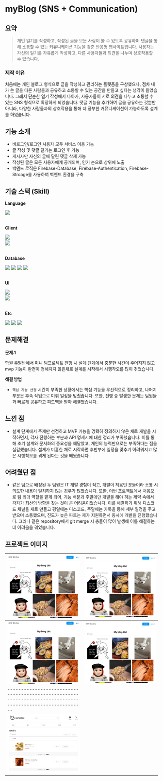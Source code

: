 # myBlog (SNS + Communication)

## 요약

> 개인 일기를 작성하고, 작성된 글을 모든 사람이 볼 수 있도록 공유하며 댓글을 통해 소통할 수 있는 커뮤니케이션 기능을 갖춘 반응형 웹사이트입니다. 사용자는 자신의 일기를 자유롭게 작성하고, 다른 사용자들과 의견을 나누며 상호작용할 수 있습니다.

### 제작 이유

처음에는 개인 블로그 형식으로 글을 작성하고 관리하는 플랫폼을 구상했으나, 점차 내가 쓴 글을 다른 사람들과 공유하고 소통할 수 있는 공간을 만들고 싶다는 생각이 들었습니다. 그래서 단순한 일기 작성에서 나아가, 사용자들이 서로 의견을 나누고 소통할 수 있는 SNS 형식으로 확장하게 되었습니다. 댓글 기능을 추가하여 글을 공유하는 것뿐만 아니라, 다양한 사람들과의 상호작용을 통해 더 풍부한 커뮤니케이션이 가능하도록 설계를 하였습니다.

## 기능 소개

- 비로그인/로그인 사용자 모두 서비스 이용 가능
- 글 작성 및 댓글 달기는 로그인 후 가능
- 게시자만 자신의 글에 달린 댓글 삭제 가능
- 작성된 글은 모든 사용자에게 공개되며, 인기 순으로 상위에 노출
- 백엔드 로직은 Firebase-Database, Firebase-Authentication, Firebase-Stroage를 사용하여 백엔드 환경을 구축

## 기술 스택 (Skill)

**Language**

<div>
  <img src="https://img.shields.io/badge/javascript-F7DF1E?style=for-the-badge&logo=javascript&logoColor=black">
  <br />
</div>
<br />

**Client**

<div>
  <img src="https://img.shields.io/badge/react-61DAFB?style=for-the-badge&logo=react&logoColor=black">
  <br />
  <img src="https://img.shields.io/badge/react router-CA4245?style=for-the-badge&logo=react-router&logoColor=white">
</div>
<br />

**Database**

<div>
  <img src="https://img.shields.io/badge/firebase-339933?style=for-the-badge&logo=firebase.js&logoColor=white">
  <img src="https://img.shields.io/badge/firebase-database-213s12?style=for-the-badge&logo=firebase-database&logoColor=white">
  <img src="https://img.shields.io/badge/firebase-authentication-sad442?style=for-the-badge&logo=firebase-authentication&logoColor=white">
  <img src="https://img.shields.io/badge/firebase-storage-ff22dd?style=for-the-badge&logo=firebase-storage&logoColor=white">
  <br />
</div>
<br />

**UI**

<div>
  <img src="https://img.shields.io/badge/sass-CC6699?style=for-the-badge&logo=sass&logoColor=white">
  <br />
  <img src="https://img.shields.io/badge/styled-components-DB7093?style=flat-square&logo=styled-components&logoColor=white">
</div>
<br />

**Etc**

<div>
  <img src="https://img.shields.io/badge/git-F05032?style=for-the-badge&logo=git&logoColor=white">
  <img src="https://img.shields.io/badge/github-181717?style=for-the-badge&logo=github&logoColor=white">
  <img src="https://img.shields.io/badge/netlify-4A154B?style=for-the-badge&logo=netlify&logoColor=black">
</div>

## 문제해결

**문제.1**

학원 주말반에서 미니 팀프로젝트 진행 시 설계 단계에서 충분한 시간이 주어지지 않고 mvp 기능이 완전이 정해지지 않은채로 설계를 시작해서 시행착오를 많이 겪었습니다.

**해결 방법**

- `핵심 기능 선정` 시간이 부족한 상황에서는 핵심 기능을 우선적으로 정리하고, 나머지 부분은 후속 작업으로 미뤄 일정을 맞췄습니다. 또한, 진행 중 발생한 문제는 팀원들과 빠르게 공유하고 피드백을 받아 해결했습니다.

## 느낀 점

- 설계 단계에서 주제만 선정하고 MVP 기능을 명확히 정의하지 않은 채로 개발을 시작하면서, 각자 진행하는 부분과 API 명세서에 대한 정리가 부족했습니다. 이를 통해 초기 설계와 문서화의 중요성을 깨달았고, 개인의 능력만으로는 부족하다는 점을 실감했습니다. 설계가 미흡한 채로 시작하면 후반부에 일정을 맞추기 어려워지고 많은 시행착오를 겪게 된다는 것을 배웠습니다.

## 어려웠던 점

- 같은 팀으로 배정된 두 팀원은 IT 개발 경험이 적고, 개발이 처음인 분들이라 소통 시 의도한 내용이 일치하지 않는 경우가 많았습니다. 또한, 이번 프로젝트에서 처음으로 팀 리더 역할을 맡게 되어, 기능 배분과 주말에만 개발을 해야 하는 제약 속에서 각자가 최선의 방향을 찾는 것이 큰 어려움이었습니다. 이를 해결하기 위해 디스코드 채널을 새로 만들고 평일에는 디스코드, 주말에는 카톡을 통해 세부 일정을 주고받으며 소통했으며, 진도가 늦은 파트는 제가 지원하면서 동시에 개발을 진행했습니다. 그러나 같은 repository에서 git merge 시 충돌이 많이 발생해 이를 해결하는 데 어려움을 겪었습니다.

## 프로젝트 이미지

| ![메인 화면](https://github.com/junesung1004/miniblog/blob/master/public/views/main.png)                   | ![포스트 화면](https://github.com/junesung1004/miniblog/blob/master/public/views/main.png) |
| ---------------------------------------------------------------------------------------------------------- | ------------------------------------------------------------------------------------------ |
| ![회원가입 화면](https://github.com/junesung1004/miniblog/blob/master/public/views/main.png)               | ![로그인 화면](https://github.com/junesung1004/miniblog/blob/master/public/views/main.png) |
| ---------------------------------------------------------------------------------------------------------- |
| ![글작성 화면](https://github.com/junesung1004/superdak/blob/master/public/views/cart.png)                 |
